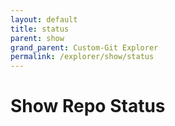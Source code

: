```yaml
---
layout: default
title: status
parent: show
grand_parent: Custom-Git Explorer
permalink: /explorer/show/status
---
```


# Show Repo Status